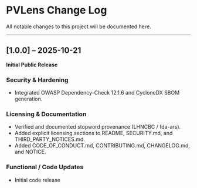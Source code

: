 # PVLens Change Log

All notable changes to this project will be documented here.

---

## [1.0.0] – 2025-10-21
**Initial Public Release**

### Security & Hardening
- Integrated OWASP Dependency-Check 12.1.6 and CycloneDX SBOM generation.

### Licensing & Documentation
- Verified and documented stopword provenance (LHNCBC / fda-ars).
- Added explicit licensing sections to README, SECURITY.md, and THIRD_PARTY_NOTICES.md.
- Added CODE_OF_CONDUCT.md, CONTRIBUTING.md, CHANGELOG.md, and NOTICE.

### Functional / Code Updates
- Initial code release

